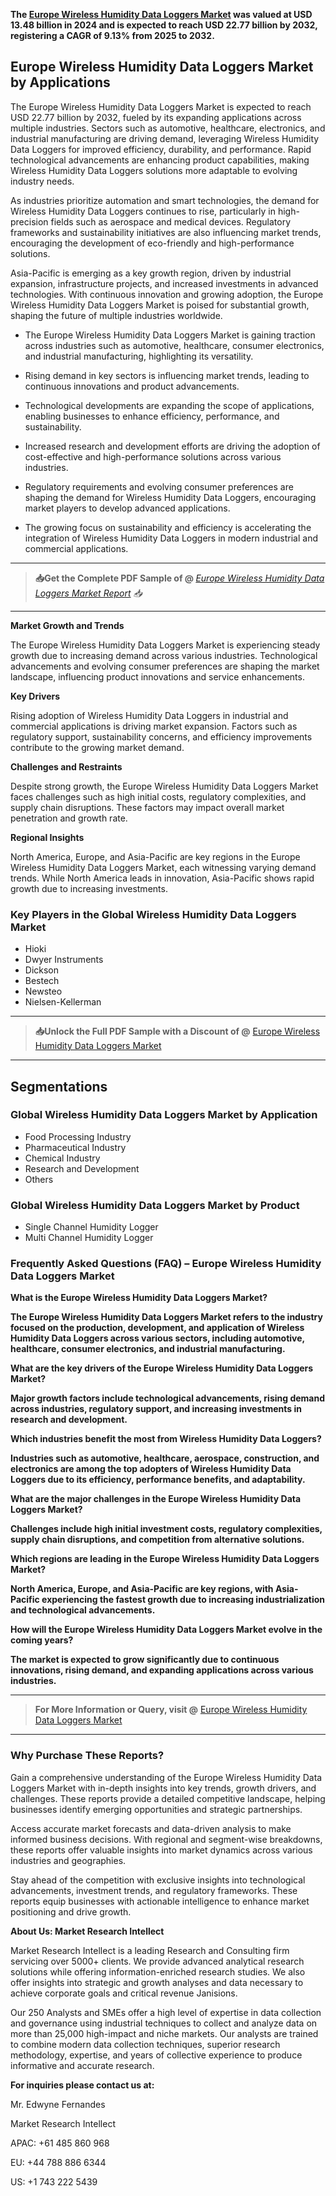 <p><strong>The <a href="https://www.marketresearchintellect.com/download-sample/?rid=403733&amp;utm_source=Pulse-April-Europe&amp;utm_medium=852">Europe Wireless Humidity Data Loggers Market</a> was valued at USD 13.48 billion in 2024 and is expected to reach USD 22.77 billion by 2032, registering a CAGR of 9.13% from 2025 to 2032.</strong></p><h2>Europe Wireless Humidity Data Loggers Market by Applications&nbsp;</h2><p><p>The Europe Wireless Humidity Data Loggers Market is expected to reach USD 22.77 billion by 2032, fueled by its expanding applications across multiple industries. Sectors such as automotive, healthcare, electronics, and industrial manufacturing are driving demand, leveraging Wireless Humidity Data Loggers for improved efficiency, durability, and performance. Rapid technological advancements are enhancing product capabilities, making Wireless Humidity Data Loggers solutions more adaptable to evolving industry needs.</p><p>As industries prioritize automation and smart technologies, the demand for Wireless Humidity Data Loggers continues to rise, particularly in high-precision fields such as aerospace and medical devices. Regulatory frameworks and sustainability initiatives are also influencing market trends, encouraging the development of eco-friendly and high-performance solutions.</p><p>Asia-Pacific is emerging as a key growth region, driven by industrial expansion, infrastructure projects, and increased investments in advanced technologies. With continuous innovation and growing adoption, the Europe Wireless Humidity Data Loggers Market is poised for substantial growth, shaping the future of multiple industries worldwide.</p></p><ul><li><p>The Europe Wireless Humidity Data Loggers Market is gaining traction across industries such as automotive, healthcare, consumer electronics, and industrial manufacturing, highlighting its versatility.</p></li><li><p>Rising demand in key sectors is influencing market trends, leading to continuous innovations and product advancements.</p></li><li><p>Technological developments are expanding the scope of applications, enabling businesses to enhance efficiency, performance, and sustainability.</p></li><li><p>Increased research and development efforts are driving the adoption of cost-effective and high-performance solutions across various industries.</p></li><li><p>Regulatory requirements and evolving consumer preferences are shaping the demand for Wireless Humidity Data Loggers, encouraging market players to develop advanced applications.</p></li><li><p>The growing focus on sustainability and efficiency is accelerating the integration of Wireless Humidity Data Loggers in modern industrial and commercial applications.</p></li></ul><hr /><blockquote><p><strong><span class="font-[700]">📥Get the Complete PDF Sample of @ </span></strong><em><span class="font-[700]"><a href="https://www.marketresearchintellect.com/download-sample/?rid=403733&amp;utm_source=Pulse-April-Europe&amp;utm_medium=852" target="_blank" data-tracking-control-name="article-ssr-frontend-pulse_little-text-block" data-tracking-will-navigate="" data-test-link="">Europe Wireless Humidity Data Loggers Market Report</a>&nbsp;📥</span></em></p></blockquote><hr /><p class="" data-start="77" data-end="360"><strong data-start="77" data-end="105">Market Growth and Trends</strong></p><p class="" data-start="77" data-end="360">The Europe Wireless Humidity Data Loggers Market is experiencing steady growth due to increasing demand across various industries. Technological advancements and evolving consumer preferences are shaping the market landscape, influencing product innovations and service enhancements.</p><p class="" data-start="362" data-end="606"><strong data-start="362" data-end="377">Key Drivers</strong></p><p class="" data-start="362" data-end="606">Rising adoption of Wireless Humidity Data Loggers in industrial and commercial applications is driving market expansion. Factors such as regulatory support, sustainability concerns, and efficiency improvements contribute to the growing market demand.</p><p class="" data-start="608" data-end="849"><strong data-start="608" data-end="637">Challenges and Restraints</strong></p><p class="" data-start="608" data-end="849">Despite strong growth, the Europe Wireless Humidity Data Loggers Market faces challenges such as high initial costs, regulatory complexities, and supply chain disruptions. These factors may impact overall market penetration and growth rate.</p><p class="" data-start="851" data-end="1095"><strong data-start="851" data-end="872">Regional Insights</strong></p><p class="" data-start="851" data-end="1095">North America, Europe, and Asia-Pacific are key regions in the Europe Wireless Humidity Data Loggers Market, each witnessing varying demand trends. While North America leads in innovation, Asia-Pacific shows rapid growth due to increasing investments.</p><p><h3>Key Players in the Global Wireless Humidity Data Loggers Market </h3><ul><li>Hioki</li><li>Dwyer Instruments</li><li>Dickson</li><li>Bestech</li><li>Newsteo</li><li>Nielsen-Kellerman</li></ul></p><hr /><blockquote><p><strong>📥Unlock the Full PDF Sample with a Discount of @</strong> <a href="https://www.marketresearchintellect.com/ask-for-discount/?rid=403733&amp;utm_source=Pulse-April-Europe&amp;utm_medium=852">Europe Wireless Humidity Data Loggers Market</a></p></blockquote><hr /><p><h2>Segmentations</h2><h3>Global Wireless Humidity Data Loggers Market by Application</h3><ul><li>Food Processing Industry</li><li>Pharmaceutical Industry</li><li>Chemical Industry</li><li>Research and Development</li><li>Others</li></ul><h3>Global Wireless Humidity Data Loggers Market by Product</h3><ul><li>Single Channel Humidity Logger</li><li>Multi Channel Humidity Logger</li></ul></p><h3><strong>Frequently Asked Questions (FAQ) &ndash; Europe Wireless Humidity Data Loggers Market</strong></h3><p><strong>What is the Europe Wireless Humidity Data Loggers Market?</strong></p><p><strong>The Europe Wireless Humidity Data Loggers Market refers to the industry focused on the production, development, and application of Wireless Humidity Data Loggers across various sectors, including automotive, healthcare, consumer electronics, and industrial manufacturing.</strong></p><p><strong>What are the key drivers of the Europe Wireless Humidity Data Loggers Market?</strong></p><p><strong>Major growth factors include technological advancements, rising demand across industries, regulatory support, and increasing investments in research and development.</strong></p><p><strong>Which industries benefit the most from Wireless Humidity Data Loggers?</strong></p><p><strong>Industries such as automotive, healthcare, aerospace, construction, and electronics are among the top adopters of Wireless Humidity Data Loggers due to its efficiency, performance benefits, and adaptability.</strong></p><p><strong>What are the major challenges in the Europe Wireless Humidity Data Loggers Market?</strong></p><p><strong>Challenges include high initial investment costs, regulatory complexities, supply chain disruptions, and competition from alternative solutions.</strong></p><p><strong>Which regions are leading in the Europe Wireless Humidity Data Loggers Market?</strong></p><p><strong>North America, Europe, and Asia-Pacific are key regions, with Asia-Pacific experiencing the fastest growth due to increasing industrialization and technological advancements.</strong></p><p><strong>How will the Europe Wireless Humidity Data Loggers Market evolve in the coming years?</strong></p><p><strong>The market is expected to grow significantly due to continuous innovations, rising demand, and expanding applications across various industries.</strong></p><hr /><blockquote><p><span class="font-[700]"><strong>For More Information or Query, visit&nbsp;@</strong>&nbsp;</span><span class="font-[700]"><a href="https://www.marketresearchintellect.com/product/global-wireless-humidity-data-loggers-market-size-and-forecast/?utm_source=Linkedin&utm_medium=852" target="_blank" data-tracking-control-name="article-ssr-frontend-pulse_little-text-block" data-tracking-will-navigate="" data-test-link="">Europe Wireless Humidity Data Loggers Market</a></span></p></blockquote><hr /><h3><strong data-start="0" data-end="31">Why Purchase These Reports?</strong></h3><p class="" data-start="35" data-end="297">Gain a comprehensive understanding of the Europe Wireless Humidity Data Loggers Market with in-depth insights into key trends, growth drivers, and challenges. These reports provide a detailed competitive landscape, helping businesses identify emerging opportunities and strategic partnerships.</p><p class="" data-start="299" data-end="540">Access accurate market forecasts and data-driven analysis to make informed business decisions. With regional and segment-wise breakdowns, these reports offer valuable insights into market dynamics across various industries and geographies.</p><p class="" data-start="542" data-end="784">Stay ahead of the competition with exclusive insights into technological advancements, investment trends, and regulatory frameworks. These reports equip businesses with actionable intelligence to enhance market positioning and drive growth.</p><p><strong><span class="font-[700]">About Us: Market Research Intellect</span></strong></p><p><span class="">Market Research Intellect is a leading Research and Consulting firm servicing over 5000+ clients. We provide advanced analytical research solutions while offering information-enriched research studies.&nbsp;</span>We also offer insights into strategic and growth analyses and data necessary to achieve corporate goals and critical revenue Janisions.</p><p><span class="">Our 250 Analysts and SMEs offer a high level of expertise in data collection and governance using industrial techniques to collect and analyze data on more than 25,000 high-impact and niche markets. Our analysts are trained to combine modern data collection techniques, superior research methodology, expertise, and years of collective experience to produce informative and accurate research.</span></p><p><strong>For inquiries please contact us at:</strong></p><p>Mr. Edwyne Fernandes</p><p>Market Research Intellect</p><p>APAC: +61 485 860 968</p><p>EU: +44 788 886 6344</p><p>US: +1 743 222 5439</p>